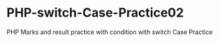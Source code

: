 # PHP-switch-Case-Practice02
PHP Marks and result practice with condition with switch Case Practice
